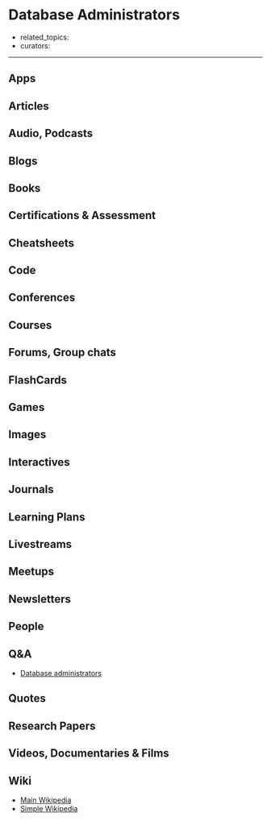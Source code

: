 # Database Administrators

- related_topics:
- curators:

------

## Apps

## Articles

## Audio, Podcasts

## Blogs

## Books

## Certifications & Assessment

## Cheatsheets

## Code

## Conferences

## Courses

## Forums, Group chats

## FlashCards

## Games

## Images

## Interactives

## Journals

## Learning Plans

## Livestreams

## Meetups

## Newsletters

## People

## Q&A

- [Database administrators](https://dba.stackexchange.com)

## Quotes

## Research Papers

## Videos, Documentaries & Films

## Wiki

- [Main Wikipedia](https://en.wikipedia.org/wiki/Database_administrator)
- [Simple Wikipedia](https://simple.wikipedia.org/wiki/Database_administrator)

